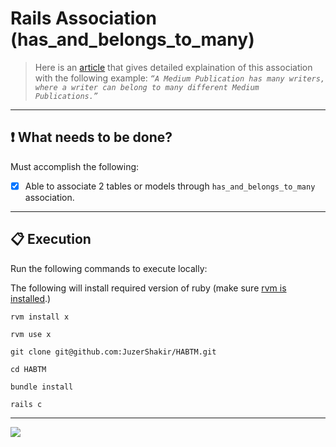 # Rails Association (has_and_belongs_to_many)

> Here is an [article](https://juzer-shakir.medium.com/rails-association-part-2-a563f870e415#c510) that gives detailed explaination of this association with the following example: *`“A Medium Publication has many writers, where a writer can belong to many different Medium Publications.”`*

----

## ❗ What needs to be done?
Must accomplish the following:
- [x] Able to associate 2 tables or models through `has_and_belongs_to_many` association.

----


## 📋 Execution

Run the following commands to execute locally:

The following will install required version of ruby (make sure [rvm is installed](https://rvm.io/rvm/install).)
```terminal
rvm install x
```
```terminal
rvm use x
```
```terminal
git clone git@github.com:JuzerShakir/HABTM.git
```
```terminal
cd HABTM
```
```terminal
bundle install
```
```terminal
rails c
```

-----

![](https://visitor-badge-reloaded.herokuapp.com/badge?page_id=juzershakir.HABTM&color=000000&lcolor=000000&style=for-the-badge&logo=Github)

